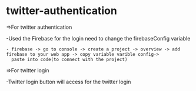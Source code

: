 # twitter-authentication
=>For twitter authentication

-Used the Firebase for the login 
need to change the firebaseConfig variable 

    - firebase -> go to console -> create a project -> overview -> add firebase to your web app -> copy variable varible config->
      paste into code(to connect with the project)
      
=>For twitter login

-Twitter login button will access for the twitter login
